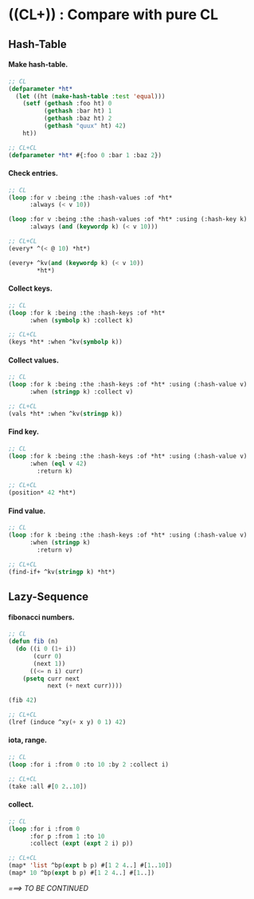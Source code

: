 
((CL+)) : Compare with pure CL
==============================

Hash-Table
----------

#### Make hash-table.

```lisp
;; CL
(defparameter *ht*
  (let ((ht (make-hash-table :test 'equal)))
    (setf (gethash :foo ht) 0
          (gethash :bar ht) 1
          (gethash :baz ht) 2
          (gethash "quux" ht) 42)
    ht))

;; CL+CL
(defparameter *ht* #{:foo 0 :bar 1 :baz 2})
```


#### Check entries.

```lisp
;; CL
(loop :for v :being :the :hash-values :of *ht*
      :always (< v 10))

(loop :for v :being :the :hash-values :of *ht* :using (:hash-key k)
      :always (and (keywordp k) (< v 10)))

;; CL+CL
(every* ^(< @ 10) *ht*)

(every+ ^kv(and (keywordp k) (< v 10))
        *ht*)
```


#### Collect keys.

```lisp
;; CL
(loop :for k :being :the :hash-keys :of *ht*
      :when (symbolp k) :collect k)

;; CL+CL
(keys *ht* :when ^kv(symbolp k))
```


#### Collect values.

```lisp
;; CL
(loop :for k :being :the :hash-keys :of *ht* :using (:hash-value v)
      :when (stringp k) :collect v)

;; CL+CL
(vals *ht* :when ^kv(stringp k))
```


#### Find key.

```lisp
;; CL
(loop :for k :being :the :hash-keys :of *ht* :using (:hash-value v)
      :when (eql v 42)
        :return k)

;; CL+CL
(position* 42 *ht*)
```


#### Find value.

```lisp
;; CL
(loop :for k :being :the :hash-keys :of *ht* :using (:hash-value v)
      :when (stringp k)
        :return v)

;; CL+CL
(find-if+ ^kv(stringp k) *ht*)
```

Lazy-Sequence
-------------

#### fibonacci numbers.
```lisp
;; CL
(defun fib (n)
  (do ((i 0 (1+ i))
       (curr 0)
       (next 1))
      ((<= n i) curr)
    (psetq curr next
           next (+ next curr))))

(fib 42)

;; CL+CL
(lref (induce ^xy(+ x y) 0 1) 42)
```


#### iota, range.
```lisp
;; CL
(loop :for i :from 0 :to 10 :by 2 :collect i)

;; CL+CL
(take :all #[0 2..10])
```


#### collect.
```lisp
;; CL
(loop :for i :from 0
      :for p :from 1 :to 10
      :collect (expt (expt 2 i) p))

;; CL+CL
(map* 'list ^bp(expt b p) #[1 2 4..] #[1..10])
(map* 10 ^bp(expt b p) #[1 2 4..] #[1..])
```


*===> TO BE CONTINUED*
